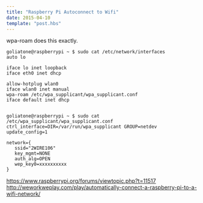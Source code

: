 ```yaml
---
title: "Raspberry Pi Autoconnect to Wifi"
date: 2015-04-10
template: "post.hbs"
---
```



wpa-roam does this exactly.

```
goliatone@raspberrypi ~ $ sudo cat /etc/network/interfaces
auto lo

iface lo inet loopback
iface eth0 inet dhcp

allow-hotplug wlan0
iface wlan0 inet manual
wpa-roam /etc/wpa_supplicant/wpa_supplicant.conf
iface default inet dhcp


goliatone@raspberrypi ~ $ sudo cat /etc/wpa_supplicant/wpa_supplicant.conf 
ctrl_interface=DIR=/var/run/wpa_supplicant GROUP=netdev
update_config=1

network={
   ssid="2WIRE106"
   key_mgmt=NONE
   auth_alg=OPEN
   wep_key0=xxxxxxxxxx
}
```

https://www.raspberrypi.org/forums/viewtopic.php?t=11517
http://weworkweplay.com/play/automatically-connect-a-raspberry-pi-to-a-wifi-network/
